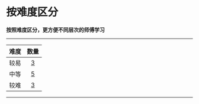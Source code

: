 # 按难度区分

**按照难度区分，更方便不同层次的师傅学习**  

---

| 难度 | 数量 |
|:---:|:---:|
| 较易|[3](easy.html)|
| 中等|[5](mid.html)|
| 较难|[3](diff.html)|

---

